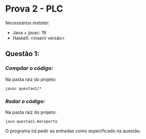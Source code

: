 # Prova 2 - PLC

_Necessários instalar:_

- Java + javac: 19
- Haskell: <inserir versão>

## Questão 1:
### _Compilar o código:_
Na pasta raiz do projeto:
``` 
javac questao1/*
```
### _Rodar o código:_
Na pasta raiz do projeto:
``` 
java questao1.Aeroporto
```

O programa irá pedir as entradas como especificado na questão.
